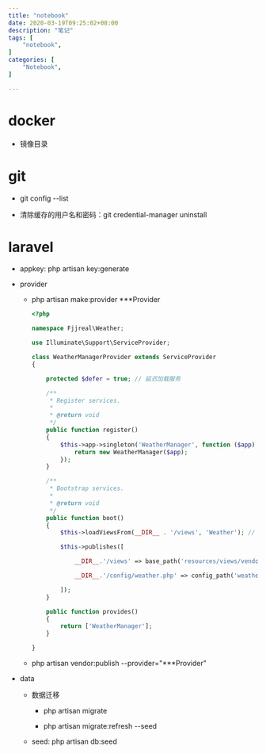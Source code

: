 ```yaml
---
title: "notebook"
date: 2020-03-19T09:25:02+08:00
description: "笔记"
tags: [
    "notebook",
]
categories: [
    "Notebook",
]

---
```


<!--more-->

# docker 

- 镜像目录 

# git

- git config --list

- 清除缓存的用户名和密码：git credential-manager uninstall

# laravel

- appkey: php artisan key:generate

- provider

  * php artisan make:provider ***Provider

    ```php
    <?php
    
    namespace Fjjreal\Weather;
    
    use Illuminate\Support\ServiceProvider;
    
    class WeatherManagerProvider extends ServiceProvider
    {
    
        protected $defer = true; // 延迟加载服务
    
        /**
         * Register services.
         *
         * @return void
         */
        public function register()
        {
            $this->app->singleton('WeatherManager', function ($app) {
                return new WeatherManager($app);
            });
        }
    
        /**
         * Bootstrap services.
         *
         * @return void
         */
        public function boot()
        {
            $this->loadViewsFrom(__DIR__ . '/views', 'Weather'); // 视图目录指定
    
            $this->publishes([
    
                __DIR__.'/views' => base_path('resources/views/vendor/weather'),  // 发布视图目录到resources 下
    
                __DIR__.'/config/weather.php' => config_path('weather.php'), // 发布配置文件到 laravel 的config 下
    
            ]);
        }
    
        public function provides()
        {
            return ['WeatherManager'];
        }
    
    }
    
    ```

  * php artisan vendor:publish --provider="***Provider"

- data
	- 数据迁移
	
	  - php artisan migrate
	
	  - php artisan migrate:refresh --seed
	
	- seed: php artisan db:seed
